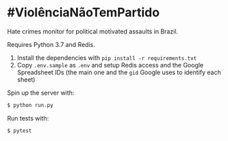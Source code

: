 # #ViolênciaNãoTemPartido

Hate crimes monitor for political motivated assaults in Brazil.

Requires Python 3.7 and Redis.

1. Install the dependencies with `pip install -r requirements.txt`
2. Copy `.env.sample` as `.env` and setup Redis access and the Google
Spreadsheet IDs (the main one and the `gid` Google uses to identify each sheet)

Spin up the server with:

```sh
$ python run.py
```

Run tests with:

```sh
$ pytest
```
